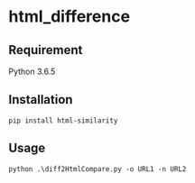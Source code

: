 # html_difference

## Requirement 
   Python 3.6.5

## Installation
   ```pip install html-similarity```
   
## Usage 
   `python .\diff2HtmlCompare.py -o URL1 -n URL2`

    
